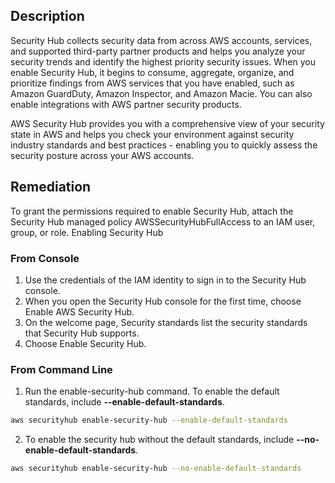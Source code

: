 ## Description

Security Hub collects security data from across AWS accounts, services, and supported third-party partner products and helps you analyze your security trends and identify the highest priority security issues. When you enable Security Hub, it begins to consume, aggregate, organize, and prioritize findings from AWS services that you have enabled, such as Amazon GuardDuty, Amazon Inspector, and Amazon Macie. You can also enable integrations with AWS partner security products.

AWS Security Hub provides you with a comprehensive view of your security state in AWS and helps you check your environment against security industry standards and best practices - enabling you to quickly assess the security posture across your AWS accounts.

## Remediation

To grant the permissions required to enable Security Hub, attach the Security Hub managed policy AWSSecurityHubFullAccess to an IAM user, group, or role. Enabling Security Hub

### From Console

1. Use the credentials of the IAM identity to sign in to the Security Hub console.
2. When you open the Security Hub console for the first time, choose Enable AWS Security Hub.
3. On the welcome page, Security standards list the security standards that Security Hub supports.
4. Choose Enable Security Hub.

### From Command Line

1. Run the enable-security-hub command. To enable the default standards, include **--enable-default-standards**.

```bash
aws securityhub enable-security-hub --enable-default-standards
```

2. To enable the security hub without the default standards, include **--no-enable-default-standards**.

```bash
aws securityhub enable-security-hub --no-enable-default-standards
```
